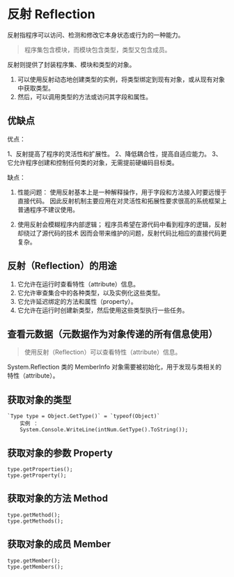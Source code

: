 # 反射 Reflection

反射指程序可以访问、检测和修改它本身状态或行为的一种能力。

> 程序集包含模块，而模块包含类型，类型又包含成员。

反射则提供了封装程序集、模块和类型的对象。

1. 可以使用反射动态地创建类型的实例，将类型绑定到现有对象，或从现有对象中获取类型。
2. 然后，可以调用类型的方法或访问其字段和属性。

## 优缺点

优点：

1、反射提高了程序的灵活性和扩展性。
2、降低耦合性，提高自适应能力。
3、它允许程序创建和控制任何类的对象，无需提前硬编码目标类。

缺点：

1. 性能问题：
   使用反射基本上是一种解释操作，用于字段和方法接入时要远慢于直接代码。
   因此反射机制主要应用在对灵活性和拓展性要求很高的系统框架上
   普通程序不建议使用。

2. 使用反射会模糊程序内部逻辑；
   程序员希望在源代码中看到程序的逻辑，反射却绕过了源代码的技术
   因而会带来维护的问题，反射代码比相应的直接代码更复杂。

## 反射（Reflection）的用途

1. 它允许在运行时查看特性（attribute）信息。
2. 它允许审查集合中的各种类型，以及实例化这些类型。
3. 它允许延迟绑定的方法和属性（property）。
4. 它允许在运行时创建新类型，然后使用这些类型执行一些任务。

## 查看元数据（元数据作为对象传递的所有信息使用）

> 使用反射（Reflection）可以查看特性（attribute）信息。

System.Reflection 类的 MemberInfo 对象需要被初始化，用于发现与类相关的特性（attribute）。

## 获取对象的类型

    `Type type = Object.GetType()` = `typeof(Object)`
        实例 ：
        System.Console.WriteLine(intNum.GetType().ToString());

## 获取对象的参数 Property

    type.getProperties();
    type.getProperty();

## 获取对象的方法 Method

    type.getMethod();
    type.getMethods();

## 获取对象的成员 Member

    type.getMember();
    type.getMembers();
